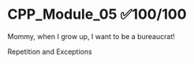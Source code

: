 # CPP_Module_05 ✅100/100
Mommy, when I grow up, I want to be a bureaucrat!

Repetition and Exceptions
